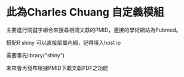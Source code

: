 # 此為Charles Chuang 自定義模組

主要進行關鍵字組合來搜尋相關文獻的PMID，連接的學術網站為Pubmed。

搭配R shiny 可以直接部屬內網，記得填入host ip

需要事先library("shiny")

未來會再發布根據PMID下載文獻PDF之功能
